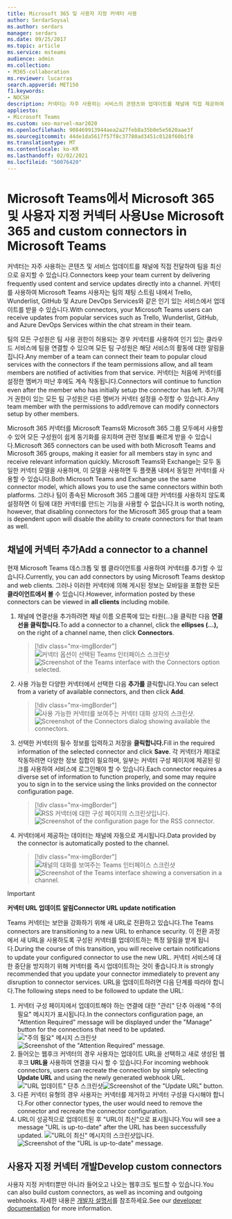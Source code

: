 ```yaml
---
title: Microsoft 365 및 사용자 지정 커넥터 사용
author: SerdarSoysal
ms.author: serdars
manager: serdars
ms.date: 09/25/2017
ms.topic: article
ms.service: msteams
audience: admin
ms.collection:
- M365-collaboration
ms.reviewer: lucarras
search.appverid: MET150
f1.keywords:
- NOCSH
description: 커넥터는 자주 사용하는 서비스의 콘텐츠와 업데이트를 채널에 직접 제공하여 팀을 최신 상태로 유지합니다.
appliesto:
- Microsoft Teams
ms.custom: seo-marvel-mar2020
ms.openlocfilehash: 908469913944aea2a27feb8a35b0e5e5620aae3f
ms.sourcegitcommit: 44de1da5617f57f8c37780ad3451c0128f60b1f8
ms.translationtype: MT
ms.contentlocale: ko-KR
ms.lasthandoff: 02/02/2021
ms.locfileid: "50076420"
---
```

<a name="use-microsoft-365-and-custom-connectors-in-microsoft-teams"></a><span data-ttu-id="f4ffc-103">Microsoft Teams에서 Microsoft 365 및 사용자 지정 커넥터 사용</span><span class="sxs-lookup"><span data-stu-id="f4ffc-103">Use Microsoft 365 and custom connectors in Microsoft Teams</span></span>
=======================================================

<span data-ttu-id="f4ffc-104">커넥터는 자주 사용하는 콘텐츠 및 서비스 업데이트를 채널에 직접 전달하여 팀을 최신으로 유지할 수 있습니다.</span><span class="sxs-lookup"><span data-stu-id="f4ffc-104">Connectors keep your team current by delivering frequently used content and service updates directly into a channel.</span></span> <span data-ttu-id="f4ffc-105">커넥터를 사용하여 Microsoft Teams 사용자는 팀의 채팅 스트림 내에서 Trello, Wunderlist, GitHub 및 Azure DevOps Services와 같은 인기 있는 서비스에서 업데이트를 받을 수 있습니다.</span><span class="sxs-lookup"><span data-stu-id="f4ffc-105">With connectors, your Microsoft Teams users can receive updates from popular services such as Trello, Wunderlist, GitHub, and Azure DevOps Services within the chat stream in their team.</span></span>

<span data-ttu-id="f4ffc-106">팀의 모든 구성원은 팀 사용 권한이 허용되는 경우 커넥터를 사용하여 인기 있는 클라우드 서비스에 팀을 연결할 수 있으며 모든 팀 구성원은 해당 서비스의 활동에 대한 알림을 집니다.</span><span class="sxs-lookup"><span data-stu-id="f4ffc-106">Any member of a team can connect their team to popular cloud services with the connectors if the team permissions allow, and all team members are notified of activities from that service.</span></span> <span data-ttu-id="f4ffc-107">커넥터는 처음에 커넥터를 설정한 멤버가 떠난 후에도 계속 작동됩니다.</span><span class="sxs-lookup"><span data-stu-id="f4ffc-107">Connectors will continue to function even after the member who has initially setup the connector has left.</span></span> <span data-ttu-id="f4ffc-108">추가/제거 권한이 있는 모든 팀 구성원은 다른 멤버가 커넥터 설정을 수정할 수 있습니다.</span><span class="sxs-lookup"><span data-stu-id="f4ffc-108">Any team member with the permissions to add\remove can modify connectors setup by other members.</span></span>

<span data-ttu-id="f4ffc-109">Microsoft 365 커넥터를 Microsoft Teams와 Microsoft 365 그룹 모두에서 사용할 수 있어 모든 구성원이 쉽게 동기화를 유지하며 관련 정보를 빠르게 받을 수 있습니다.</span><span class="sxs-lookup"><span data-stu-id="f4ffc-109">Microsoft 365 connectors can be used with both Microsoft Teams and Microsoft 365 groups, making it easier for all members stay in sync and receive relevant information quickly.</span></span> <span data-ttu-id="f4ffc-110">Microsoft Teams와 Exchange는 모두 동일한 커넥터 모델을 사용하며, 이 모델을 사용하면 두 플랫폼 내에서 동일한 커넥터를 사용할 수 있습니다.</span><span class="sxs-lookup"><span data-stu-id="f4ffc-110">Both Microsoft Teams and Exchange use the same connector model, which allows you to use the same connectors within both platforms.</span></span> <span data-ttu-id="f4ffc-111">그러나 팀이 종속된 Microsoft 365 그룹에 대한 커넥터를 사용하지 않도록 설정하면 이 팀에 대한 커넥터를 만드는 기능을 사용할 수 없습니다.</span><span class="sxs-lookup"><span data-stu-id="f4ffc-111">It is worth noting, however, that disabling connectors for the Microsoft 365 group that a team is dependent upon will disable the ability to create connectors for that team as well.</span></span>

<a name="add-a-connector-to-a-channel"></a><span data-ttu-id="f4ffc-112">채널에 커넥터 추가</span><span class="sxs-lookup"><span data-stu-id="f4ffc-112">Add a connector to a channel</span></span>
----------------------------

<span data-ttu-id="f4ffc-113">현재 Microsoft Teams 데스크톱 및 웹 클라이언트를 사용하여 커넥터를 추가할 수 있습니다.</span><span class="sxs-lookup"><span data-stu-id="f4ffc-113">Currently, you can add connectors by using Microsoft Teams desktop and web clients.</span></span> <span data-ttu-id="f4ffc-114">그러나 이러한 커넥터에 의해 게시된 정보는 모바일을 포함한 모든 **클라이언트에서 볼** 수 있습니다.</span><span class="sxs-lookup"><span data-stu-id="f4ffc-114">However, information posted by these connectors can be viewed in **all clients** including mobile.</span></span>

1. <span data-ttu-id="f4ffc-115">채널에 연결선을 추가하려면 채널  이름 오른쪽에 있는 타원(...)을 클릭한 다음 **연결선을 클릭합니다.**</span><span class="sxs-lookup"><span data-stu-id="f4ffc-115">To add a connector to a channel, click the **ellipses (…),** on the right of a channel name, then click **Connectors**.</span></span>

    > [!div class="mx-imgBorder"]
    > <span data-ttu-id="f4ffc-116">![커넥터 옵션이 선택된 Teams 인터페이스 스크린샷](media/Use_Office_365_and_custom_connectors_in_Microsoft_Teams_image1.png)</span><span class="sxs-lookup"><span data-stu-id="f4ffc-116">![Screenshot of the Teams interface with the Connectors option selected.](media/Use_Office_365_and_custom_connectors_in_Microsoft_Teams_image1.png)</span></span>

2. <span data-ttu-id="f4ffc-117">사용 가능한 다양한 커넥터에서 선택한 다음 **추가를** 클릭합니다.</span><span class="sxs-lookup"><span data-stu-id="f4ffc-117">You can select from a variety of available connectors, and then click **Add**.</span></span>

    > [!div class="mx-imgBorder"]
    > <span data-ttu-id="f4ffc-118">![사용 가능한 커넥터를 보여주는 커넥터 대화 상자의 스크린샷.](media/Use_Office_365_and_custom_connectors_in_Microsoft_Teams_image2.png)</span><span class="sxs-lookup"><span data-stu-id="f4ffc-118">![Screenshot of the Connectors dialog showing available the connectors.](media/Use_Office_365_and_custom_connectors_in_Microsoft_Teams_image2.png)</span></span>

3. <span data-ttu-id="f4ffc-119">선택한 커넥터의 필수 정보를 입력하고 저장을 **클릭합니다.**</span><span class="sxs-lookup"><span data-stu-id="f4ffc-119">Fill in the required information of the selected connector and click **Save**.</span></span> <span data-ttu-id="f4ffc-120">각 커넥터가 제대로 작동하려면 다양한 정보 집합이 필요하며, 일부는 커넥터 구성 페이지에 제공된 링크를 사용하여 서비스에 로그인해야 할 수 있습니다.</span><span class="sxs-lookup"><span data-stu-id="f4ffc-120">Each connector requires a diverse set of information to function properly, and some may require you to sign in to the service using the links provided on the connector configuration page.</span></span>

    > [!div class="mx-imgBorder"]
    > <span data-ttu-id="f4ffc-121">![RSS 커넥터에 대한 구성 페이지의 스크린샷입니다.](media/Use_Office_365_and_custom_connectors_in_Microsoft_Teams_image3.png)</span><span class="sxs-lookup"><span data-stu-id="f4ffc-121">![Screenshot of the configuration page for the RSS connector.](media/Use_Office_365_and_custom_connectors_in_Microsoft_Teams_image3.png)</span></span>

4. <span data-ttu-id="f4ffc-122">커넥터에서 제공하는 데이터는 채널에 자동으로 게시됩니다.</span><span class="sxs-lookup"><span data-stu-id="f4ffc-122">Data provided by the connector is automatically posted to the channel.</span></span>

    > [!div class="mx-imgBorder"]
    > <span data-ttu-id="f4ffc-123">![채널의 대화를 보여주는 Teams 인터페이스 스크린샷](media/Use_Office_365_and_custom_connectors_in_Microsoft_Teams_image4.png)</span><span class="sxs-lookup"><span data-stu-id="f4ffc-123">![Screenshot of the Teams interface showing a conversation in a channel.](media/Use_Office_365_and_custom_connectors_in_Microsoft_Teams_image4.png)</span></span>

<!---Delete this section after customer migration to new Webhook URL is complete--->
> [!IMPORTANT]
> <span data-ttu-id="f4ffc-124">**커넥터 URL 업데이트 알림**</span><span class="sxs-lookup"><span data-stu-id="f4ffc-124">**Connector URL update notification**</span></span>
>
> <span data-ttu-id="f4ffc-125">Teams 커넥터는 보안을 강화하기 위해 새 URL로 전환하고 있습니다.</span><span class="sxs-lookup"><span data-stu-id="f4ffc-125">The Teams connectors are transitioning to a new URL to enhance security.</span></span> <span data-ttu-id="f4ffc-126">이 전환 과정에서 새 URL을 사용하도록 구성된 커넥터를 업데이트하는 특정 알림을 받게 됩니다.</span><span class="sxs-lookup"><span data-stu-id="f4ffc-126">During the course of this transition, you will receive certain notifications to update your configured connector to use the new URL.</span></span> <span data-ttu-id="f4ffc-127">커넥터 서비스에 대한 중단을 방지하기 위해 커넥터를 즉시 업데이트하는 것이 좋습니다.</span><span class="sxs-lookup"><span data-stu-id="f4ffc-127">It is strongly recommended that you update your connector immediately to prevent any disruption to connector services.</span></span> <span data-ttu-id="f4ffc-128">URL을 업데이트하려면 다음 단계를 따라야 합니다.</span><span class="sxs-lookup"><span data-stu-id="f4ffc-128">The following steps need to be followed to update the URL:</span></span>
> 1. <span data-ttu-id="f4ffc-129">커넥터 구성 페이지에서 업데이트해야 하는 연결에 대한 "관리" 단추 아래에 "주의 필요" 메시지가 표시됩니다.</span><span class="sxs-lookup"><span data-stu-id="f4ffc-129">In the connectors configuration page, an "Attention Required" message will be displayed under the "Manage" button for the connections that need to be updated.</span></span>
> <span data-ttu-id="f4ffc-130">!["주의 필요" 메시지 스크린샷](media/Teams_Attention_Required_message.png)</span><span class="sxs-lookup"><span data-stu-id="f4ffc-130">![Screenshot of the "Attention Required" message.](media/Teams_Attention_Required_message.png)</span></span>
> 2. <span data-ttu-id="f4ffc-131">들어오는 웹후크 커넥터의 경우 사용자는 업데이트 URL을 선택하고 새로 생성된 웹후크 **URL을** 사용하여 연결을 다시 할 수 있습니다.</span><span class="sxs-lookup"><span data-stu-id="f4ffc-131">For incoming webhook connectors, users can recreate the connection by simply selecting **Update URL** and using the newly generated webhook URL.</span></span>
> <span data-ttu-id="f4ffc-132">!["URL 업데이트" 단추 스크린샷](media/Teams_update_URL_button.png)</span><span class="sxs-lookup"><span data-stu-id="f4ffc-132">![Screenshot of the "Update URL" button.](media/Teams_update_URL_button.png)</span></span>
> 3. <span data-ttu-id="f4ffc-133">다른 커넥터 유형의 경우 사용자는 커넥터를 제거하고 커넥터 구성을 다시해야 합니다.</span><span class="sxs-lookup"><span data-stu-id="f4ffc-133">For other connector types, the user would need to remove the connector and recreate the connector configuration.</span></span>
> 4. <span data-ttu-id="f4ffc-134">URL이 성공적으로 업데이트된 후 "URL이 최신"으로 표시됩니다.</span><span class="sxs-lookup"><span data-stu-id="f4ffc-134">You will see a message "URL is up-to-date" after the URL has been successfully updated.</span></span>
> <span data-ttu-id="f4ffc-135">!["URL이 최신" 메시지의 스크린샷입니다.](media/Teams_URL_up_to_date.png)</span><span class="sxs-lookup"><span data-stu-id="f4ffc-135">![Screenshot of the "URL is up-to-date" message.](media/Teams_URL_up_to_date.png)</span></span>


<a name="develop-custom-connectors"></a><span data-ttu-id="f4ffc-136">사용자 지정 커넥터 개발</span><span class="sxs-lookup"><span data-stu-id="f4ffc-136">Develop custom connectors</span></span>
----------------------------

<span data-ttu-id="f4ffc-137">사용자 지정 커넥터뿐만 아니라 들어오고 나오는 웹후크도 빌드할 수 있습니다.</span><span class="sxs-lookup"><span data-stu-id="f4ffc-137">You can also build custom connectors, as well as incoming and outgoing webhooks.</span></span> <span data-ttu-id="f4ffc-138">자세한 내용은 [개발자 설명서](/microsoftteams/platform/webhooks-and-connectors/what-are-webhooks-and-connectors)를 참조하세요.</span><span class="sxs-lookup"><span data-stu-id="f4ffc-138">See our [developer documentation](/microsoftteams/platform/webhooks-and-connectors/what-are-webhooks-and-connectors) for more information.</span></span>
